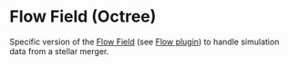 # Flow Field (Octree)

Specific version of the [Flow Field](../../../flow/modules/flow_field/Readme.md) (see [Flow plugin](../../../../../readme.md#flow-plugin)) to handle simulation data from a stellar merger.

